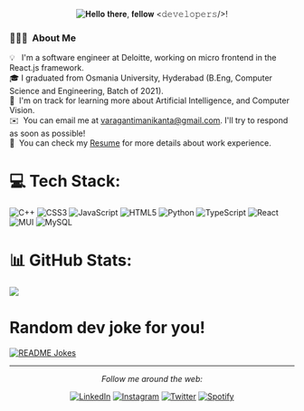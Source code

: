 <div align="center">
<p align="center">
  
  ![𝐇𝐞𝐥𝐥𝐨 𝐭𝐡𝐞𝐫𝐞, 𝐟𝐞𝐥𝐥𝐨𝐰 <𝚍𝚎𝚟𝚎𝚕𝚘𝚙𝚎𝚛𝚜/>!](https://user-images.githubusercontent.com/53680177/206891248-fa40a881-6a2e-4154-ab1c-2731f0fe253a.gif)

 </p>
</div>


### 👨🏻‍💻 &nbsp;About Me

💡 &nbsp; I'm a software engineer at Deloitte, working on micro frontend in the React.js framework. \
🎓&nbsp;I graduated from Osmania University, Hyderabad (B.Eng, Computer Science and Engineering, Batch of 2021).\
🌱 &nbsp;I'm on track for learning more about Artificial Intelligence, and Computer Vision.\
✉️ &nbsp;You can email me at varagantimanikanta@gmail.com. I'll try to respond as soon as possible!\
📄 &nbsp;You can check my [Resume](https://drive.google.com/file/d/1Lola6c0ZT8OVdtEyi0vgoA761zKqwn70/view?usp=share_link) for more details about work experience.

# 💻 Tech Stack:
![C++](https://img.shields.io/badge/c++-%2300599C.svg?style=for-the-badge&logo=c%2B%2B&logoColor=white) ![CSS3](https://img.shields.io/badge/css3-%231572B6.svg?style=for-the-badge&logo=css3&logoColor=white) ![JavaScript](https://img.shields.io/badge/javascript-%23323330.svg?style=for-the-badge&logo=javascript&logoColor=%23F7DF1E) ![HTML5](https://img.shields.io/badge/html5-%23E34F26.svg?style=for-the-badge&logo=html5&logoColor=white) ![Python](https://img.shields.io/badge/python-3670A0?style=for-the-badge&logo=python&logoColor=ffdd54) ![TypeScript](https://img.shields.io/badge/typescript-%23007ACC.svg?style=for-the-badge&logo=typescript&logoColor=white) ![React](https://img.shields.io/badge/react-%2320232a.svg?style=for-the-badge&logo=react&logoColor=%2361DAFB) ![MUI](https://img.shields.io/badge/MUI-%230081CB.svg?style=for-the-badge&logo=material-ui&logoColor=white) ![MySQL](https://img.shields.io/badge/mysql-%2300f.svg?style=for-the-badge&logo=mysql&logoColor=white)

# 📊 GitHub Stats:
![](https://github-readme-stats.vercel.app/api?username=manikanta-varaganti&theme=flag-india&hide_border=false&include_all_commits=false&count_private=false)<br/>


# Random dev joke for you!
<a href="https://readme-jokes.vercel.app"><img align="center" src="https://readme-jokes.vercel.app/api?bgColor=%23073b4c&textColor=%2306d6a0&aColor=%2306d6a0&borderColor=%2306d6a0" alt="README Jokes"></a>

<div>

---

<div align="center">

<i>Follow me around the web:</i><br>

<a href="https://www.linkedin.com/in/manikanta-varaganti-8b1a58182" target="_blank"><img src="https://img.shields.io/badge/LinkedIn-%230077B5.svg?&style=flat-square&logo=linkedin&logoColor=white" alt="LinkedIn"></a>
<a href="https://www.instagram.com/manikantavaraganti" target="_blank"><img src="https://img.shields.io/badge/Instagram-%23E4405F.svg?&style=flat-square&logo=instagram&logoColor=white" alt="Instagram"></a>
<a href="https://twitter.com/Manikanta_029" target="_blank"><img src="https://img.shields.io/badge/Twitter-%231DA1F2.svg?&style=flat-square&logo=twitter&logoColor=white" alt="Twitter"></a>
<a href="https://open.spotify.com/user/313crjkpqlch5ajaqsaglaevr6fa" target="_blank"><img src="https://img.shields.io/badge/Spotify-%231ED760.svg?&style=flat-square&logo=spotify&logoColor=white" alt="Spotify"></a>
</div>


